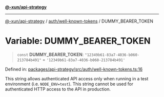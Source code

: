 [**@-xun/api-strategy**](../../../README.md)

***

[@-xun/api-strategy](../../../README.md) / [auth/well-known-tokens](../README.md) / DUMMY\_BEARER\_TOKEN

# Variable: DUMMY\_BEARER\_TOKEN

> `const` **DUMMY\_BEARER\_TOKEN**: `"12349b61-83a7-4036-b060-213784b491"` = `'12349b61-83a7-4036-b060-213784b491'`

Defined in: [packages/api-strategy/src/auth/well-known-tokens.ts:16](https://github.com/Xunnamius/api-utils/blob/ee7740d17f3fcf19933c048d9a79c5c0520267a8/packages/api-strategy/src/auth/well-known-tokens.ts#L16)

This string allows authenticated API access only when running in a test
environment (i.e. `NODE_ENV=test`). This string cannot be used for
authenticated HTTP access to the API in production.
